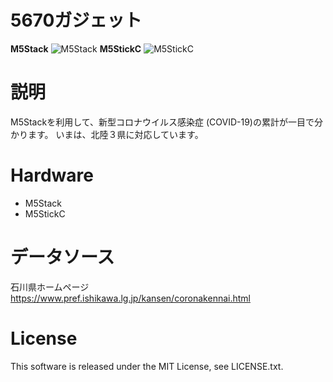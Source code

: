 # 5670ガジェット
**M5Stack**
![M5Stack](https://github.com/yukima77/covid-19-ishikawa-m5stack/blob/images/main.jpg)
**M5StickC**
![M5StickC](https://github.com/yukima77/covid-19-ishikawa-m5stack/blob/images/5670gadget-M5StickC.jpeg)

# 説明
M5Stackを利用して、新型コロナウイルス感染症 (COVID-19)の累計が一目で分かります。
いまは、北陸３県に対応しています。

# Hardware
* M5Stack
* M5StickC

# データソース
石川県ホームページ
https://www.pref.ishikawa.lg.jp/kansen/coronakennai.html

# License
This software is released under the MIT License, see LICENSE.txt.
